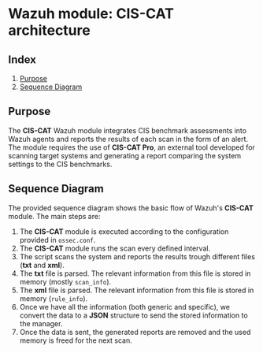 <!---
Copyright (C) 2022, Wrixte
Created by Wrixte InfoSec Pvt Ltd. <info@wrixte.co>.
This program is free software; you can redistribute it and/or modify it under the terms of GPLv2
-->

# Wazuh module: CIS-CAT architecture
## Index
1. [Purpose](#purpose)
2. [Sequence Diagram](#sequence-diagram)

## Purpose
The **CIS-CAT** Wazuh module integrates CIS benchmark assessments into Wazuh agents and reports the results of each scan in the form of an alert. The module requires the use of **CIS-CAT Pro**, an external tool developed for scanning target systems and generating a report comparing the system settings to the CIS benchmarks.

## Sequence Diagram
The provided sequence diagram shows the basic flow of Wazuh's **CIS-CAT** module. The main steps are:

1. The **CIS-CAT** module is executed according to the configuration provided in `ossec.conf`.
2. The **CIS-CAT** module runs the scan every defined interval.
3. The script scans the system and reports the results trough different files (**txt** and **xml**).
4. The **txt** file is parsed. The relevant information from this file is stored in memory (mostly `scan_info`). 
5. The **xml** file is parsed. The relevant information from this file is stored in memory (`rule_info`).
6. Once we have all the information (both generic and specific), we convert the data to a **JSON** structure to send the stored information to the manager.
7. Once the data is sent, the generated reports are removed and the used memory is freed for the next scan.
